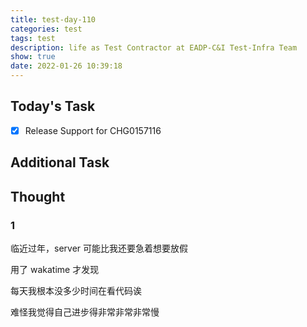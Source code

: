 ```yaml
---
title: test-day-110
categories: test
tags: test
description: life as Test Contractor at EADP-C&I Test-Infra Team
show: true
date: 2022-01-26 10:39:18
---
```

## Today's Task
- [x] Release Support for CHG0157116

## Additional Task 

## Thought

### 1

临近过年，server 可能比我还要急着想要放假

用了 wakatime 才发现

每天我根本没多少时间在看代码诶

难怪我觉得自己进步得非常非常非常慢
